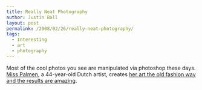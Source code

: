 ```yaml
---
title: Really Neat Photography
author: Justin Ball
layout: post
permalink: /2008/02/26/really-neat-photography/
tags:
  - Interesting
  - art
  - photography
---
```


Most of the cool photos you see are manipulated via photoshop these days. [Miss Palmen][1], a 44-year-old Dutch artist, creates [her art the old fashion way and the results are amazing][2].

 [1]: http://www.desireepalmen.nl/
 [2]: http://www.dailymail.co.uk/pages/live/articles/news/news.html?in_article_id=517634&in_page_id=1770